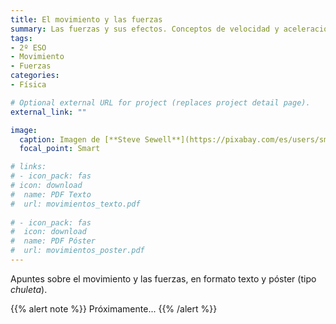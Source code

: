 ```yaml
---
title: El movimiento y las fuerzas
summary: Las fuerzas y sus efectos. Conceptos de velocidad y aceleración. Principales fuerzas de la naturaleza. `PRÓXIMAMENTE`
tags:
- 2º ESO
- Movimiento
- Fuerzas
categories:
- Física

# Optional external URL for project (replaces project detail page).
external_link: ""

image:
  caption: Imagen de [**Steve Sewell**](https://pixabay.com/es/users/sms467-1386127/) en [Pixabay](https://pixabay.com/es/)
  focal_point: Smart

# links:
# - icon_pack: fas
# icon: download
#  name: PDF Texto
#  url: movimientos_texto.pdf
  
# - icon_pack: fas
#  icon: download
#  name: PDF Póster
#  url: movimientos_poster.pdf  
---
```


Apuntes sobre el movimiento y las fuerzas, en formato texto y póster (tipo _chuleta_).

{{% alert note %}}
Próximamente...
{{% /alert %}}